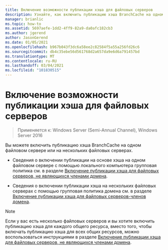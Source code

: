 ```yaml
---
title: Включение возможности публикации хэша для файловых серверов
description: Узнайте, как включить публикацию хэша BranchCache на одном файловом сервере или на нескольких файловых серверах.
manager: brianlic
ms.topic: how-to
ms.assetid: 5697aefe-1dd2-4ff9-82a9-da0afc182cb3
ms.author: jgerend
author: JasonGerend
ms.date: 01/05/2021
ms.openlocfilehash: b967b043f3dc6a58ee2c82584f5a55a256fd26c6
ms.sourcegitcommit: db4c35ebe56d561768d2a657da9e6d6a791457bd
ms.translationtype: MT
ms.contentlocale: ru-RU
ms.lasthandoff: 03/04/2021
ms.locfileid: "101830515"
---
```

# <a name="enable-hash-publication-for-file-servers"></a>Включение возможности публикации хэша для файловых серверов

>Применяется к: Windows Server (Semi-Annual Channel), Windows Server 2016

Вы можете включить публикацию хэша BranchCache на одном файловом сервере или на нескольких файловых серверах.

-   Сведения о включении публикации на основе хэша на одном файловом сервере с помощью локального компьютера групповая политика см. в разделе [Включение публикации хэша для файловых серверов, не являющихся членами домена](../../branchcache/deploy/Enable-Hash-Publication-for-Non-Domain-Member-File-Servers.md).

-   Сведения о включении публикации хэша на нескольких файловых серверах с помощью групповая политика домена см. в разделе [Включение публикации хэша для файловых серверов-членов домена](../../branchcache/deploy/Enable-Hash-Publication-for-Domain-Member-File-Servers.md).

> [!NOTE]
> Если у вас есть несколько файловых серверов и вы хотите включить публикацию хэша для каждого общего ресурса, вместо того, чтобы включать публикацию хэша для всех общих ресурсов, можно воспользоваться инструкциями в разделе [Включение публикации хэша для файловых серверов, не являющихся членами домена](Enable-Hash-Publication-for-Non-Domain-Member-File-Servers.md).



